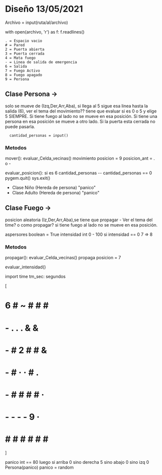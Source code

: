 # Diseño 13/05/2021
Archivo = input(ruta/al/archivo)

with open(archivo, 'r') as f:
    f.readlines()

    . = Espacio vacio
    # = Pared 
    2 = Puerta abierta 
    3 = Puerta cerrada
    4 = Mata fuego
    - = Linea de salida de emergencia 
    6 = Salida
    7 = Fuego Activo
    8 = Fuego apagado
    9 = Persona
    
     
## Clase Persona -> 
solo se mueve de (Izq,Der,Arr,Aba), si llega al 5 sigue esa linea hasta la salida (6), ver el tema del movimiento??
        tiene que evaluar si es 0 o 5 y elige 5 SIEMPRE.
        Si tiene fuego al lado no se mueve en esa posición. 
        Si tiene una persona en esa posición se mueve a otro lado.
        Si la puerta esta cerrada no puede pasarla.

      cantidad_personas = input()


   ### Metodos
   mover():
      evaluar_Celda_vecinas()
      movimiento
      posicion = 9
      posicion_ant = . o -


   evaluar_posicion():
      si es 6 
      cantidad_personas --
      cantidad_personas == 0
         pygem.quit()
         sys.exit()
        
   - Clase Niño (Hereda de persona) "panico"
   - Clase Adulto (Hereda de persona) "panico"

## Clase Fuego -> 
posicion aleatoria (Iz,Der,Arr,Aba),se tiene que propagar - Ver el tema del time? o como propagar?
si tiene fuego al lado no se mueve en esa posición.

aspersores boolean = True
intensidad int 0 - 100
 si intensidad == 0  7 => 8

   ### Metodos
   propagar():
      evaluar_Celda_vecinas()
      propaga
      posicion = 7
       
   evaluar_intensidad()

import time
tm_sec: segundos 

[  
   # 6 # ~ # # # #
   # - . . . & & #
   # - # 2 # # & #
   # - # · · # . #
   # - # # # # · #
   # - - - - 9 · #
   # # # # # # # #
]

panico int == 80 luego 
si arriba 0
sino derecha 5
sino abajo 0
sino izq 0
 Persona(panico)
 panico = random
